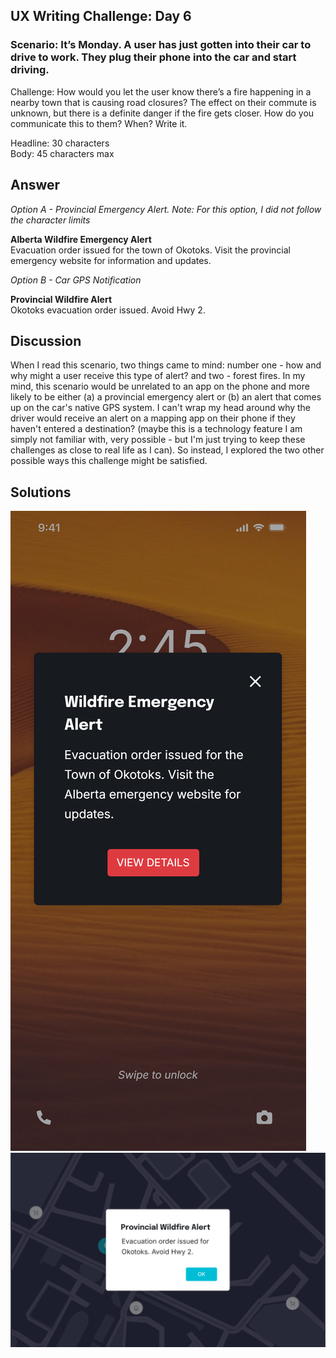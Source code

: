 ## UX Writing Challenge: Day 6
### Scenario: It’s Monday. A user has just gotten into their car to drive to work. They plug their phone into the car and start driving.

Challenge: How would you let the user know there’s a fire happening in a nearby town that is causing road closures? The effect on their commute is unknown, but there is a definite danger if the fire gets closer. How do you communicate this to them? When? Write it.  

Headline: 30 characters  
Body: 45 characters max    

## Answer
*Option A - Provincial Emergency Alert. Note: For this option, I did not follow the character limits*

**Alberta Wildfire Emergency Alert**  
Evacuation order issued for the town of Okotoks. Visit the provincial emergency website for information and updates.  

*Option B - Car GPS Notification*  

**Provincial Wildfire Alert**  
Okotoks evacuation order issued. Avoid Hwy 2.

## Discussion
When I read this scenario, two things came to mind: number one - how and why might a user receive this type of alert? and two - forest fires. In my mind, this scenario would be unrelated to an app on the phone and more likely to be either (a) a provincial emergency alert or (b) an alert that comes up on the car's native GPS system. I can't wrap my head around why the driver would receive an alert on a mapping app on their phone if they haven't entered a destination? (maybe this is a technology feature I am simply not familiar with, very possible - but I'm just trying to keep these challenges as close to real life as I can). So instead, I explored the two other possible ways this challenge might be satisfied. 

## Solutions
![mobile wireframe mockup of emergency alert](day-6-v1.png) 
![mobile wireframe mockup of emergency alert](day-6-v2.png)
